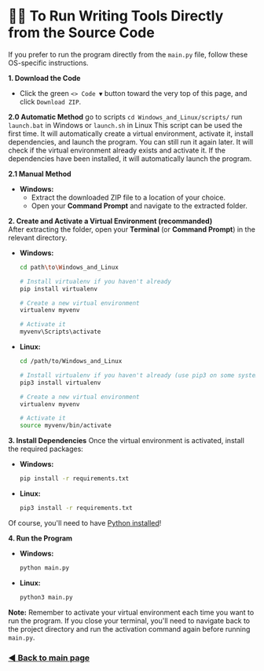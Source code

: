 # 👨‍💻 To Run Writing Tools Directly from the Source Code

If you prefer to run the program directly from the `main.py` file, follow these OS-specific instructions.

**1. Download the Code**
- Click the green `<> Code ▼` button toward the very top of this page, and click `Download ZIP`.

**2.0 Automatic Method**
go to scripts `cd Windows_and_Linux/scripts/`
run `launch.bat` in Windows or `launch.sh` in Linux
This script can be used the first time. It will automatically create a virtual environment, activate it, install dependencies, and launch the program. 
You can still run it again later. It will check if the virtual environment already exists and activate it. If the dependencies have been installed, it will automatically launch the program.

**2.1 Manual Method**
- **Windows:**
   - Extract the downloaded ZIP file to a location of your choice.
   - Open your **Command Prompt** and navigate to the extracted folder.

**2. Create and Activate a Virtual Environment (recommanded)**  
After extracting the folder, open your **Terminal** (or **Command Prompt**) in the relevant directory.

- **Windows:**
   ```bash
   cd path\to\Windows_and_Linux
   
   # Install virtualenv if you haven't already
   pip install virtualenv
   
   # Create a new virtual environment
   virtualenv myvenv
   
   # Activate it
   myvenv\Scripts\activate
   ```

- **Linux:**
   ```bash
   cd /path/to/Windows_and_Linux
   
   # Install virtualenv if you haven't already (use pip3 on some systems)
   pip3 install virtualenv
   
   # Create a new virtual environment
   virtualenv myvenv
   
   # Activate it
   source myvenv/bin/activate
   ```

**3. Install Dependencies**
Once the virtual environment is activated, install the required packages:

- **Windows:**
   ```bash
   pip install -r requirements.txt
   ```

- **Linux:**
   ```bash
   pip3 install -r requirements.txt
   ```

Of course, you'll need to have [Python installed](https://www.python.org/downloads/)!

**4. Run the Program**
- **Windows:**
   ```bash
   python main.py
   ```
- **Linux:**
   ```bash
   python3 main.py
   ```

**Note:** Remember to activate your virtual environment each time you want to run the program. If you close your terminal, you'll need to navigate back to the project directory and run the activation command again before running `main.py`.

### [**◀️ Back to main page**](https://github.com/theJayTea/WritingTools)